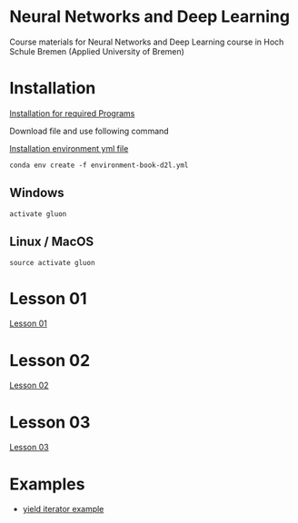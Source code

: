 # Neural Networks and Deep Learning
Course materials for Neural Networks and Deep Learning course in Hoch Schule Bremen (Applied University of Bremen)


# Installation

[Installation for required Programs](installation.md)

Download file and use following command 

[Installation environment yml file ](environment-book-d2l.yml)
    
    conda env create -f environment-book-d2l.yml

## Windows 

    activate gluon

## Linux / MacOS
    source activate gluon


# Lesson 01

[Lesson 01](Lesson01.md)

# Lesson 02

[Lesson 02](Lesson02.md)

# Lesson 03

[Lesson 03](Lesson03.md)



# Examples

- [yield iterator example](notebooks/yield_example1.ipynb)





